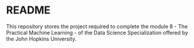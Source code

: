 # README

This repository stores the project required to complete the module 8 - The Practical Machine Learning - of the Data Science Specialization offered by the John Hopkins University.

